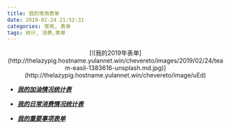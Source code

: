 ```yaml
---
title: 我的常用表单
date: 2019-02-24 21:52:31
categories: 常用, 表单
tags: 统计, 消费,表单
---
```


<center>[![我的2019年表单](http://thelazypig.hostname.yulannet.win/chevereto/images/2019/02/24/team-easil-1383616-unsplash.md.jpg)](http://thelazypig.hostname.yulannet.win/chevereto/image/uEd)</center>

+ ***[我的加油情况统计表](http://thelazypig.mikecrm.com/PLfOZbF)***



+ ***[我的日常消费情况统计表](http://thelazypig.mikecrm.com/kxWC6r0)***



+ ***[我的重要事项表单](http://thelazypig.mikecrm.com/U1JninB)***

